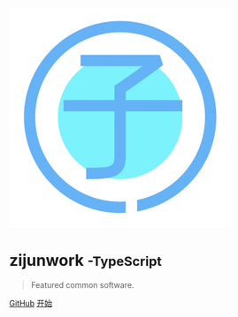 

![logo](_media/icon.svg)

# zijunwork <small>-TypeScript</small>

> Featured common software.

[GitHub](https://github.com/zijunwork/soft/)
[开始](/pages/index)